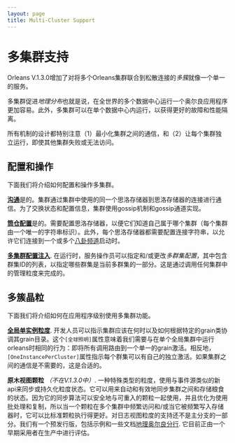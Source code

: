 ```yaml
---
layout: page
title: Multi-Cluster Support
---
```


# 多集群支持

Orleans V.1.3.0增加了对将多个Orleans集群联合到松散连接的*多簇*就像一个单一的服务。

多集群促进*地理分布*也就是说，在全世界的多个数据中心运行一个奥尔良应用程序更加容易。此外，多集群可以在单个数据中心内运行，以获得更好的故障和性能隔离。

所有机制的设计都特别注意（1）最小化集群之间的通信，和（2）让每个集群独立运行，即使其他集群失败或无法访问。

## 配置和操作

下面我们将介绍如何配置和操作多集群。

[**沟通**](GossipChannels.md)是的。集群通过集群中使用的同一个思洛存储器到思洛存储器的连接进行通信。为了交换状态和配置信息，集群使用gossip机制和gossip通道实现。

[**筒仓配置**](SiloConfiguration.md)是的。需要配置思洛存储器，以便它们知道自己属于哪个集群（每个集群由一个唯一的字符串标识）。此外，每个思洛存储器都需要配置连接字符串，以允许它们连接到一个或多个[八卦频道](GossipChannels.md)启动时。

[**多集群配置注入**](MultiClusterConfiguration.md). 在运行时，服务操作员可以指定和/或更改*多群集配置*，其中包含群集ID的列表，以指定哪些群集是当前多群集的一部分。这是通过调用任何集群中的管理粒度来完成的。

## 多簇晶粒

下面我们将介绍如何在应用程序级别使用多集群功能。

[**全局单实例粒度**](GlobalSingleInstance.md). 开发人员可以指示集群应该在何时以及如何根据特定的grain类协调其grain目录。这个`[全球照明]`属性意味着我们需要与在单个全局集群中运行orleans时相同的行为：即将所有调用路由到一个单一的grain激活。相反地，`[OneInstancePerCluster]`属性指示每个群集可以有自己的独立激活。如果集群之间的通信是不需要的，这是合适的。

**原木视图颗粒**  *（不在V.1.3.0中）*. 一种特殊类型的粒度，使用与事件源类似的新api来同步或持久化粒度状态。它可以用来自动和有效地同步集群之间和存储粮食的状态。因为它的同步算法可以安全地与可重入的颗粒一起使用，并且优化为使用批处理和复制，所以当一个颗粒在多个集群中频繁访问和/或当它被频繁写入存储器时，它可以比标准颗粒执行得更好。对日志视图粒度的支持还不是主分支的一部分。我们有一个预发行版，包括示例和一些文档[地理奥尔良分行](https://github.com/sebastianburckhardt/orleans/tree/geo-samples). 它目前正由一个早期采用者在生产中进行评估。
